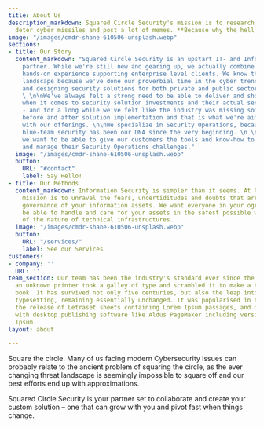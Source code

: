 ```yaml
---
title: About Us
description_markdown: Squared Circle Security's mission is to research cyber pathogens,
  deter cyber missiles and post a lot of memes. **Because why the hell not?**
image: "/images/cmdr-shane-610506-unsplash.webp"
sections:
- title: Our Story
  content_markdown: "Squared Circle Security is an upstart IT- and Information Security
    partner. While we're still new and gearing up, we actually combine decades of
    hands-on experience supporting enterprise level clients. We know the security
    landscape because we've done our proverbial time in the cyber trenches defending
    and designing security solutions for both private and public sector customers.
    \ \n\nWe've always felt a strong need to be able to deliver and show value - both
    when it comes to security solution investments and their actual security output
    - and for a long while we've felt like the industry was missing some crucial steps
    before and after solution implementation and that is what we're aiming to rectify
    with our offerings. \n\nWe specialize in Security Operations, because defensive
    blue-team security has been our DNA since the very beginning. \n \nQuite simply,
    we want to be able to give our customers the tools and know-how to quantify, measure
    and manage their Security Operations challenges."
  image: "/images/cmdr-shane-610506-unsplash.webp"
  button:
    URL: "#contact"
    label: Say Hello!
- title: Our Methods
  content_markdown: Information Security is simpler than it seems. At Circle2 our
    mission is to unravel the fears, uncertiditudes and doubts that arrise arround
    governance of your information assets. We want everyone in your ogranization to
    be able to handle and care for your assets in the safest possible way, regardless
    of the nature of technical infrastructures.
  image: "/images/cmdr-shane-610506-unsplash.webp"
  button:
    URL: "/services/"
    label: See our Services
customers:
- company: ''
  URL: ''
team_section: Our team has been the industry's standard ever since the 1500s, when
  an unknown printer took a galley of type and scrambled it to make a type specimen
  book. It has survived not only five centuries, but also the leap into electronic
  typesetting, remaining essentially unchanged. It was popularised in the 1960s with
  the release of Letraset sheets containing Lorem Ipsum passages, and more recently
  with desktop publishing software like Aldus PageMaker including versions of Lorem
  Ipsum.
layout: about

---
```

Square the circle. Many of us facing modern Cybersecurity issues can probably relate to the ancient problem of squaring the circle, as the ever changing threat landscape is seemingly impossible to square off and our best efforts end up with approximations.

Squared Circle Security is your partner set to collaborate and create your custom solution – one that can grow with you and pivot fast when things change.